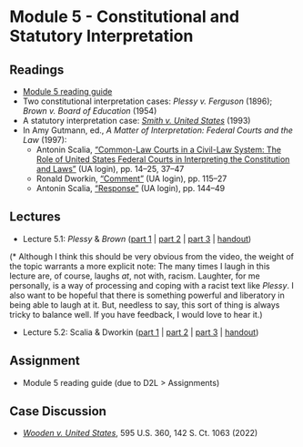 # Module 5 - Constitutional and Statutory Interpretation

## Readings

- [Module 5 reading guide](https://github.com/dingherself/phil-324/raw/main/reading-guides/05-reading-guide.docx)
- Two constitutional interpretation cases: *Plessy v. Ferguson* (1896); *Brown v. Board of Education* (1954)
- A statutory interpretation case: [*Smith v. United States*](https://www.loc.gov/item/usrep508223/) (1993)
- In Amy Gutmann, ed., *A Matter of Interpretation: Federal Courts and the Law* (1997):
	- Antonin Scalia, [“Common-Law Courts in a Civil-Law System: The Role of United States Federal Courts in Interpreting the Constitution and Laws”](http://ezproxy.library.arizona.edu/login?url=https://www.jstor.org/stable/j.ctvbj7jxv.5) (UA login), pp. 14–25, 37–47
	- Ronald Dworkin, [“Comment”](http://ezproxy.library.arizona.edu/login?url=https://www.jstor.org/stable/j.ctvbj7jxv.9) (UA login), pp. 115–27
	- Antonin Scalia, [“Response”](http://ezproxy.library.arizona.edu/login?url=https://www.jstor.org/stable/j.ctvbj7jxv.10) (UA login), pp. 144–49

## Lectures

- Lecture 5.1: *Plessy* & *Brown* ([part 1](https://youtu.be/UsVgq3mRbho) \| [part 2](https://youtu.be/-cJ80PUOsMY) \| [part 3](https://youtu.be/cL0ivF9fq_o) \| [handout](https://github.com/dingherself/phil-324/blob/main/handouts/05-plessy-brown.md))

(\* Although I think this should be very obvious from the video, the weight of the topic warrants a more explicit note: The many times I laugh in this lecture are, of course, laughs *at*, not with, racism. Laughter, for me personally, is a way of processing and coping with a racist text like *Plessy*. I also want to be hopeful that there is something powerful and liberatory in being able to laugh at it. But, needless to say, this sort of thing is always tricky to balance well. If you have feedback, I would love to hear it.)

- Lecture 5.2: Scalia & Dworkin ([part 1](https://youtu.be/GK1DN3h5tCk) \| [part 2](https://youtu.be/LsVEzgCGlok) \| [part 3](https://youtu.be/W1Mr8zLyQw4) \| [handout](https://github.com/dingherself/phil-324/blob/main/handouts/05-scalia-dworkin.md))

## Assignment

- Module 5 reading guide (due to D2L > Assignments)

## Case Discussion

- [*Wooden v. United States*](https://github.com/dingherself/phil-324/blob/main/case-discussions.md#one-burglary-or-ten-module-5), 595 U.S. 360, 142 S. Ct. 1063 (2022)
